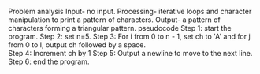 Problem analysis
Input- no input.
Processing-  iterative loops and character manipulation to print a pattern of characters.
Output- a pattern of characters forming a triangular pattern.
pseudocode
Step 1: start the program.
Step 2: set n=5.
Step 3: For i from 0 to n - 1, set ch to 'A' and for j from 0 to I, output ch followed by a space.      
Step 4: Increment ch by 1
Step 5: Output a newline to move to the next line.
Step 6: end the program.
